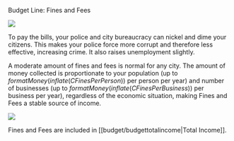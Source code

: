 Budget Line: Fines and Fees

![](docs/images/form.png)

To pay the bills, your police and city bureaucracy can nickel and dime your citizens. This makes your police force more corrupt and therefore less effective, increasing crime. It also raises unemployment slightly.

A moderate amount of fines and fees is normal for any city. The amount of money collected is proportionate to your population (up to $formatMoney(inflate(CFinesPerPerson))$ per person per year) and number of businesses (up to $formatMoney(inflate(CFinesPerBusiness))$ per business per year), regardless of the economic situation, making Fines and Fees a stable source of income.

![](Chart::StatFinesAndFeesStat)

Fines and Fees are included in [[budget/budgettotalincome|Total Income]].


